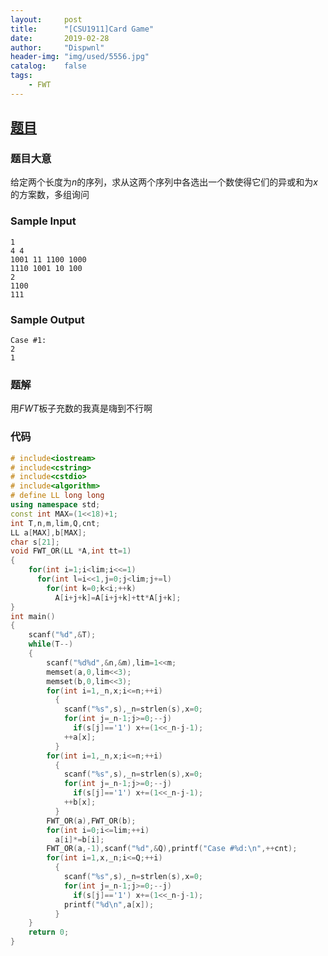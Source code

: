 ```yaml
---
layout:		post
title:		"[CSU1911]Card Game"
date:		2019-02-28
author:		"Dispwnl"
header-img:	"img/used/5556.jpg"
catalog:	false
tags:
    - FWT
---
```


## [题目](https://vjudge.net/problem/CSU-1911)

### 题目大意

给定两个长度为$n$的序列，求从这两个序列中各选出一个数使得它们的异或和为$x$的方案数，多组询问

### Sample Input

```plain
1
4 4
1001 11 1100 1000
1110 1001 10 100
2
1100
111
```

### Sample Output

```plain
Case #1:
2
1
```

### 题解

用$FWT$板子充数的我真是嗨到不行啊

### 代码

```c++
# include<iostream>
# include<cstring>
# include<cstdio>
# include<algorithm>
# define LL long long
using namespace std;
const int MAX=(1<<18)+1;
int T,n,m,lim,Q,cnt;
LL a[MAX],b[MAX];
char s[21];
void FWT_OR(LL *A,int tt=1)
{
	for(int i=1;i<lim;i<<=1)
	  for(int l=i<<1,j=0;j<lim;j+=l)
	    for(int k=0;k<i;++k)
	      A[i+j+k]=A[i+j+k]+tt*A[j+k];
}
int main()
{
	scanf("%d",&T);
	while(T--)
	{
		scanf("%d%d",&n,&m),lim=1<<m;
		memset(a,0,lim<<3);
		memset(b,0,lim<<3);
		for(int i=1,_n,x;i<=n;++i)
		  {
		  	scanf("%s",s),_n=strlen(s),x=0;
		  	for(int j=_n-1;j>=0;--j)
		  	  if(s[j]=='1') x+=(1<<_n-j-1);
		  	++a[x];
		  }
		for(int i=1,_n,x;i<=n;++i)
		  {
		  	scanf("%s",s),_n=strlen(s),x=0;
		  	for(int j=_n-1;j>=0;--j)
		  	  if(s[j]=='1') x+=(1<<_n-j-1);
		  	++b[x];
		  }
		FWT_OR(a),FWT_OR(b);
		for(int i=0;i<=lim;++i)
		  a[i]*=b[i];
		FWT_OR(a,-1),scanf("%d",&Q),printf("Case #%d:\n",++cnt);
		for(int i=1,x,_n;i<=Q;++i)
		  {
		  	scanf("%s",s),_n=strlen(s),x=0;
			for(int j=_n-1;j>=0;--j)
			  if(s[j]=='1') x+=(1<<_n-j-1);
			printf("%d\n",a[x]);
		  }
	}
	return 0;
}
```

